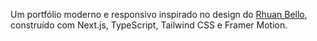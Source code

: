 Um portfólio moderno e responsivo inspirado no design do [Rhuan Bello](https://www.rhuanbello.com/), construído com Next.js, TypeScript, Tailwind CSS e Framer Motion.
